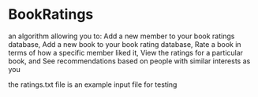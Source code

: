 # BookRatings
an algorithm allowing you to:
Add a new member to your book ratings database, 
Add a new book to your book rating database, 
Rate a book in terms of how a specific member liked it, 
View the ratings for a particular book, 
and See recommendations based on people with similar interests as you

the ratings.txt file is an example input file for testing

